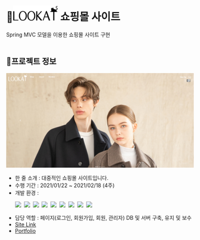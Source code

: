 # :large_orange_diamond:<a href="http://ching21.cafe24.com/" target="_blank" ><img src="img/logo_black.png" width="120" height="40" /></a> 쇼핑몰 사이트 
Spring MVC 모델을 이용한 쇼핑몰 사이트 구현 
<br /><br />
## :small_orange_diamond:프로젝트 정보
[![lookat](img/lookat.png)](http://ching21.cafe24.com/)
<ul>
    <li>한 줄 소개 : 대중적인 쇼핑몰 사이트입니다.</li>
    <li>수행 기간 : 2021/01/22 ~ 2021/02/18 (4주)</li>
    <li>
        개발 환경 :
        <p>
            <img src="https://img.shields.io/badge/-Spring-green?logo=Spring&logoColor=white&style=for-the-badge"/>&nbsp;
            <img src="https://img.shields.io/badge/-Java-008C8C?logo=Java&logoColor=white&style=for-the-badge"/>&nbsp;
            <img src="https://img.shields.io/badge/-JavaScript-yellow?logo=JavaScript&logoColor=white&style=for-the-badge"/>&nbsp;
            <img src="https://img.shields.io/badge/-jQuery-0078FF?logo=jQuery&logoColor=white&style=for-the-badge"/>&nbsp;
            <img src="https://img.shields.io/badge/-HTML5-red?logo=HTML5&logoColor=white&style=for-the-badge"/>&nbsp;
            <img src="https://img.shields.io/badge/-CSS3-blue?logo=CSS3&logoColor=white&style=for-the-badge"/>&nbsp;
            <img src="https://img.shields.io/badge/-Bootstrap 4-purple?logo=Bootstrap&logoColor=white&style=for-the-badge"/>&nbsp;
            <img src="https://img.shields.io/badge/-Oracle-FF3232?logo=Oracle&logoColor=white&style=for-the-badge"/>&nbsp;
            <img src="https://img.shields.io/badge/-MySQL-orange?logo=MySQL&logoColor=white&style=for-the-badge"/>
        </p>
    </li>
    <li>담당 역할 : 페이지(로그인, 회원가입, 회원, 관리자) DB 및 서버 구축, 유지 및 보수</li>
    <li><a href="http://jiddang.cafe24.com/">Site Link</a></li>
    <li><a href="https://www.notion.so/LOOKAT-ec5e3ec9d2624501b9f395990f13fa38">Portfolio</a></li>
</ul>
